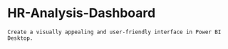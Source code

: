 # HR-Analysis-Dashboard
    Create a visually appealing and user-friendly interface in Power BI Desktop.
